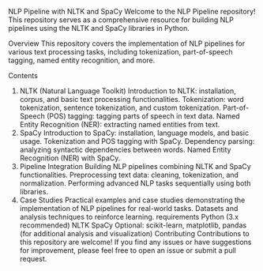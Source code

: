 NLP Pipeline with NLTK and SpaCy
Welcome to the NLP Pipeline repository! This repository serves as a comprehensive resource for building NLP pipelines using the NLTK and SpaCy libraries in Python.

Overview
This repository covers the implementation of NLP pipelines for various text processing tasks, including tokenization, part-of-speech tagging, named entity recognition, and more.

Contents
1. NLTK (Natural Language Toolkit)
Introduction to NLTK: installation, corpus, and basic text processing functionalities.
Tokenization: word tokenization, sentence tokenization, and custom tokenization.
Part-of-Speech (POS) tagging: tagging parts of speech in text data.
Named Entity Recognition (NER): extracting named entities from text.
2. SpaCy
Introduction to SpaCy: installation, language models, and basic usage.
Tokenization and POS tagging with SpaCy.
Dependency parsing: analyzing syntactic dependencies between words.
Named Entity Recognition (NER) with SpaCy.
3. Pipeline Integration
Building NLP pipelines combining NLTK and SpaCy functionalities.
Preprocessing text data: cleaning, tokenization, and normalization.
Performing advanced NLP tasks sequentially using both libraries.
4. Case Studies
Practical examples and case studies demonstrating the implementation of NLP pipelines for real-world tasks.
Datasets and analysis techniques to reinforce learning.
requirements
Python (3.x recommended)
NLTK
SpaCy
Optional: scikit-learn, matplotlib, pandas (for additional analysis and visualization)
Contributing
Contributions to this repository are welcome! If you find any issues or have suggestions for improvement, please feel free to open an issue or submit a pull request.
